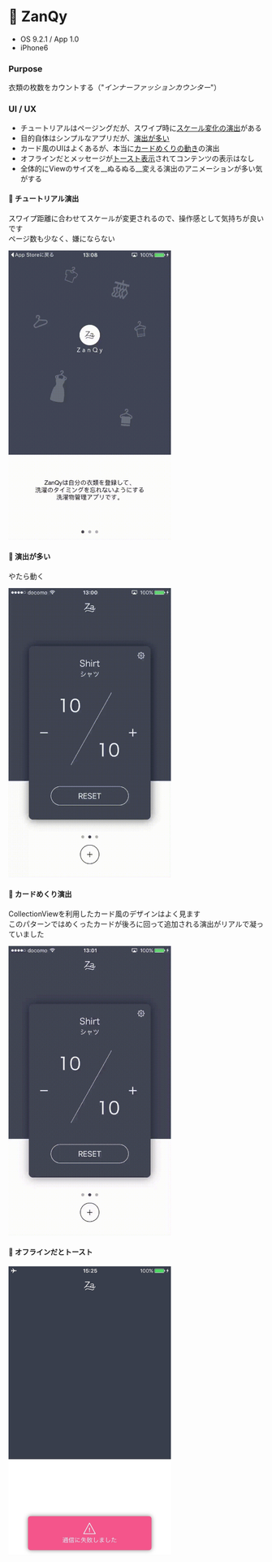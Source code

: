 # 👕 ZanQy

* OS 9.2.1 / App 1.0
* iPhone6

### Purpose
衣類の枚数をカウントする（"_インナーファッションカウンター_"）

### UI / UX
* チュートリアルはページングだが、スワイプ時に[スケール変化の演出](#zq_tutorial)がある
* 目的自体はシンプルなアプリだが、[演出が多い](#zq_animation)
* カード風のUIはよくあるが、本当に[カードめくりの動き](#zq_card)の演出
* オフラインだとメッセージが[トースト表示](#zq_error)されてコンテンツの表示はなし
* 全体的にViewのサイズを__ぬるぬる__変える演出のアニメーションが多い気がする

#### :triangular_flag_on_post: <a name="zq_tutorial">チュートリアル演出</a>
スワイプ距離に合わせてスケールが変更されるので、操作感として気持ちが良いです  
ページ数も少なく、嫌にならない

<img src="https://github.com/mafmoff/100Apps/blob/master/Resources/Images/zq_tutorial.gif" width="320px">

#### :triangular_flag_on_post: <a name="zq_animation">演出が多い</a>
やたら動く

<img src="https://github.com/mafmoff/100Apps/blob/master/Resources/Images/zq_animation.gif" width="320px">


#### :triangular_flag_on_post: <a name="zq_card">カードめくり演出</a>
CollectionViewを利用したカード風のデザインはよく見ます   
このパターンではめくったカードが後ろに回って追加される演出がリアルで凝っていました

<img src="https://github.com/mafmoff/100Apps/blob/master/Resources/Images/zq_card.gif" width="320px">


#### :triangular_flag_on_post: <a name="zq_error">オフラインだとトースト</a>
<img src="https://github.com/mafmoff/100Apps/blob/master/Resources/Images/zq_error.jpg" width="320px">

